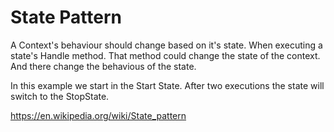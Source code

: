 ﻿# State Pattern

A Context's behaviour should change based on it's state.
When executing a state's Handle method. That method could change the state of the context. And there change the behavious of the state.

In this example we start in the Start State. After two executions the state will switch to the StopState.

https://en.wikipedia.org/wiki/State_pattern
